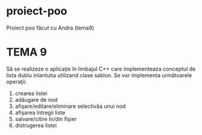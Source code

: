 # proiect-poo
Proiect poo făcut cu Andra (tema9)

# TEMA 9 
Să se realizeze o aplicaţie în limbajul C++ care implementeaza conceptul de lista dublu inlantuita utilizand clase sablon. Se vor implementa următoarele operaţii: 
1. crearea listei 
2. adăugare de nod 
3. afişare/editare/eliminare selectivăa unui nod 
4. afişarea întregii liste 
5. salvare/citire în/din fişier 
6. distrugerea listei 
